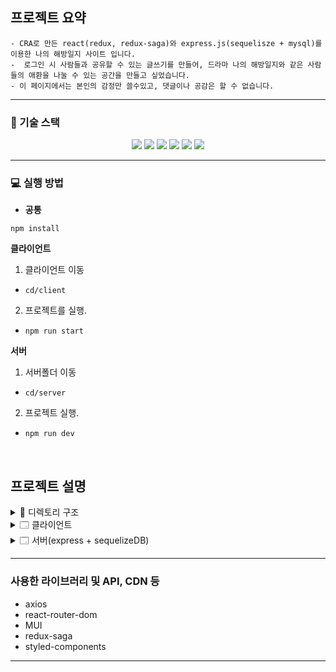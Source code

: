 ## 프로젝트 요약

```
- CRA로 만든 react(redux, redux-saga)와 express.js(sequelisze + mysql)를 이용한 나의 해방일지 사이트 입니다.
-  로그인 시 사람들과 공유할 수 있는 글쓰기를 만들어, 드라마 나의 해방일지와 같은 사람들의 애환을 나눌 수 있는 공간을 만들고 싶었습니다. 
- 이 페이지에서는 본인의 감정만 쓸수있고, 댓글이나 공감은 할 수 없습니다.
```

---

### 🔧 기술 스택

<div align=center> 
  <img src="https://img.shields.io/badge/react-61DAFB?style=for-the-badge&logo=react&logoColor=black"/> 
  <img src="https://img.shields.io/badge/javascript-F7DF1E?style=for-the-badge&logo=javascript&logoColor=black"/>   
    <img src="https://img.shields.io/badge/REDUX-764ABC?style=for-the-badge&logo=REDUX&logoColor=black"/>  
    <img src="https://img.shields.io/badge/MUI-DB7093?style=for-the-badge&logo=MUI&logoColor=black"/>   
 <img src="https://img.shields.io/badge/Redux_Saga-999999?style=for-the-badge&logo=Redux-Saga&logoColor=black"/>   
  <img src="https://img.shields.io/badge/Sequelize-52B0E7?style=for-the-badge&logo=Sequelize&logoColor=black"/>   
 
</div>

---

### 💻 실행 방법
- **공통**
```
npm install
```

**클라이언트**
1. 클라이언트 이동
  - `cd/client`
2.  프로젝트를 실행.
  - `npm run start`
  
**서버**
1. 서버폴더 이동
  - `cd/server`
2. 프로젝트 실행.
  - `npm run dev`
<br/>

## 프로젝트 설명

<details>
<summary>  📂 디렉토리 구조</summary>
<div markdown="1">

```
🗂 server
  ...
🗂 src
 ┣ 📁 components
 	┣ AppLayout.js
    ┣ Footer.js
    ┣ Introduce.js
    ┣ LibertyDetail.js
    ┣ LibertyEdit.js
    ┣ LibertyItem.js
    ┣ MainContent.js
    ┣ Random.js
    ┣ Script.js
    ┣ Time.js
    ┗ ScrollRestoration.js 
 ┣ 📁 HOC
    ┗ Auth.js
 ┣ 📁 reducers
    ┣ index.js
    ┣ news.js
    ┣ post.js
    ┗ user.js    
 ┣ 📁 sagas
    ┣ index.js
    ┣ post.js
    ┗ user.js 
 ┣ 📂 pages
    ┣ intro.js
    ┣ Liberty.js
    ┣ Main.js
    ┣ MyPage.js
    ┣ Signup.js
    ┗ Login.js
 ┣ 📂 store
   ┣ configureStore.js
   ┗ dummyScript.js
 ┣ 📂 utils
   ┣ backToTop.js
   ┗ scrollEvent.js
 ┣ animation.css
 ┣ App.js
 ┣ App.css
 ┣ index.js
 
```

</div>
</details>

<details>
<summary>🗔 클라이언트</summary>
<div markdown="1">

```
 -로그인 및 회원가입 
클라이언트에서 HOC로 각 페이지 라우팅시에 로그인이 필요한 페이지인지 아닌지를 판단할 수 있게 권한을 옵션으로 설정했습니다.
redux-thunk를 이용해 로그인/로그아웃/회원가입에 대한 상태관리를 했습니다.

-소개글 및 헤더 
animation과 timer함수를 만들어 적절히 배치했습니다. 헤더쪽은 script를 더미 데이터로 만들어 렌더 시 랜덤으로 글이 나오게끔 구현했습니다.

-상태관리
redux-saga와 redux를 이용해서 상태관리를 진행했습니다. 기능별로 상태를 분리했고, 로그인한 글에 대한 생성 및 수정, 삭제가 가능합니다.

-기타
페이지 이동 시, 헤더가 있는 위치로 이동하게끔 restoration 컴포넌트를 따로 만들었습니다. 
마이페이지 접근 시, fullcalender라이브러리를 사용해 내가 이때까지 적은 정보에 대한 제목을 보여줍니다.

```
</div>
</details>
<details>
<summary>🗔 서버(express + sequelizeDB)</summary>
<div markdown="1">

```
-모델 생성
게시글/유저/해시태그 총 3개의 모델을 생성해 sequlizeDB와 연동시켰습니다. 
게시글에는 컨텐츠 내용/행복도 유저에는 이메일/패스워드, 해시태그는 해시태그에 대한 스키마를 생성했습니다.

- 로그인
local-passport 전략을 사용해, 이메일과 패스워드를 받고, 유저의 정보를 확인합니다.

- 미들웨어
게시글을 작성하거나 유저가 로그인 한 상태인지 판별하기 위해 local-passport에서 받아온 정보로 유저를 판별 후,
필요한 정보만을 보내줍니다.

- CRUD
로그인 정보를 판별 후, api에 맞게 필요한 정보들을 보내줍니다. 

++ 추가적인 사항은 velog에 기록예정입니다.
```

</div>
</details>

---


### 사용한 라이브러리 및 API, CDN 등

- axios
- react-router-dom
- MUI
- redux-saga
- styled-components

---






